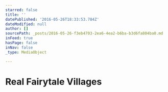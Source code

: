 ```yaml
---
starred: false
title: ''
datePublished: '2016-05-26T18:33:53.784Z'
dateModified: null
author: []
sourcePath: _posts/2016-05-26-f3eb4703-2ea6-4ea2-b6ba-b3d6fa804ba0.md
inFeed: true
hasPage: false
inNav: false
_type: MediaObject

---
```

# Real Fairytale Villages